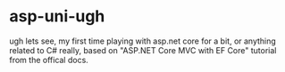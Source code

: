 # asp-uni-ugh
ugh lets see, my first time playing with asp.net core for a bit, or anything related to C# really, based on "ASP.NET Core MVC with EF Core" tutorial from the offical docs.
